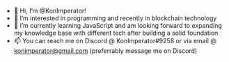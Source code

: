 - 👋 Hi, I’m @KonImperator!
- 👀 I’m interested in programming and recently in blockchain technology
- 🌱 I’m currently learning JavaScript and am looking forward to expanding my knowledge base with different tech after building a solid foundation
- 📫 You can reach me on Discord @ KonImperator#9258 or via email @ konimperator@gmail.com (preferrably message me on Discord)

<!---
KonImperator/KonImperator is a ✨ special ✨ repository because its `README.md` (this file) appears on your GitHub profile.
You can click the Preview link to take a look at your changes.
--->
